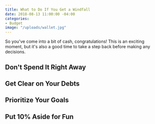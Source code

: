 ```yaml
---
title: What to Do If You Get a Windfall
date: 2018-08-13 11:00:00 -04:00
categories:
- Budget
image: "/uploads/wallet.jpg"
---
```


So you've come into a bit of cash, congratulations! This is an exciting moment, but it's also a good time to take a step back before making any decisions.

## Don't Spend It Right Away

## Get Clear on Your Debts

## Prioritize Your Goals

## Put 10% Aside for Fun